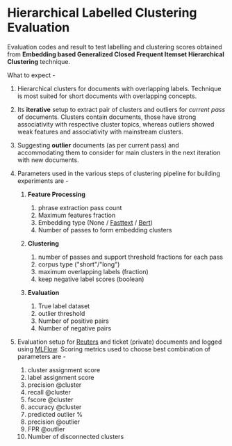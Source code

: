 # Hierarchical Labelled Clustering Evaluation

Evaluation codes and result to test labelling and clustering scores obtained from **Embedding based Generalized Closed Frequent Itemset Hierarchical Clustering** technique.

What to expect -
1. Hierarchical clusters for documents with overlapping labels. Technique is most suited for short documents with overlapping concepts. 

2. Its **iterative** setup to extract pair of clusters and outliers for *current pass* of documents. Clusters contain documents, those have strong associativity with respective cluster topics, whereas outliers showed weak features and associativity with mainstream clusters.

3. Suggesting **outlier** documents (as per current pass) and accommodating them to consider for main clusters in the next iteration with new documents.

4. Parameters used in the various steps of clustering pipeline for building experiments are -
    1. **Feature Processing**
        1. phrase extraction pass count
        2. Maximum features fraction
        3. Embedding type  (None / [Fasttext](https://fasttext.cc/) / [Bert](https://github.com/UKPLab/sentence-transformers))
        4. Number of passes to form embedding clusters
        
    2. **Clustering**
        1. number of passes and support threshold fractions for each pass
        2. corpus type  ("short"/"long")
        3. maximum overlapping labels (fraction)
        4. keep negative label scores (boolean)
    
    3. **Evaluation**
        1. True label dataset
        2. outlier threshold
        3. Number of positive pairs
        4. Number of negative pairs
        
5. Evaluation setup for [Reuters](http://www.ai.mit.edu/projects/jmlr/papers/volume5/lewis04a/lyrl2004_rcv1v2_README.htm) and ticket (private) documents and logged using [MLFlow](https://mlflow.org/). Scoring metrics used to choose best combination of parameters are -
    1. cluster assignment score
    2. label assignment score 
    3. precision @cluster
    4. recall @cluster
    5. fscore @cluster
    6. accuracy @cluster
    7. predicted outlier %
    8. precision @outlier
    9. FPR @outlier
    10. Number of disconnected clusters
    
